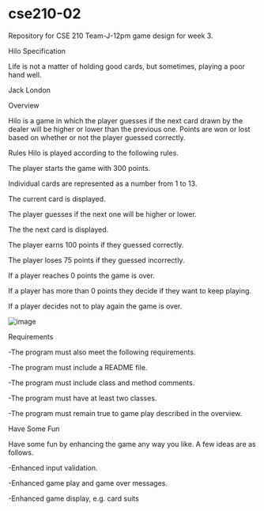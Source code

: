 # cse210-02
Repository for CSE 210 Team-J-12pm game design for week 3.

Hilo Specification

Life is not a matter of holding good cards, 
but sometimes, playing a poor hand well.

Jack London 

Overview

Hilo is a game in which the player guesses if the next card drawn by the dealer will be higher or lower than the previous one. Points are won or lost based on whether or not the player guessed correctly.

Rules
Hilo is played according to the following rules.

The player starts the game with 300 points.

Individual cards are represented as a number from 1 to 13.

The current card is displayed.

The player guesses if the next one will be higher or lower.

The the next card is displayed.

The player earns 100 points if they guessed correctly.

The player loses 75 points if they guessed incorrectly.

If a player reaches 0 points the game is over.

If a player has more than 0 points they decide if they want to keep playing.

If a player decides not to play again the game is over.

![image](https://user-images.githubusercontent.com/90766037/149841251-3ccd3438-7d71-4266-a7e4-aa8b0d9a0155.png)

Requirements

-The program must also meet the following requirements.

-The program must include a README file.

-The program must include class and method comments.

-The program must have at least two classes.

-The program must remain true to game play described in the overview.

Have Some Fun

Have some fun by enhancing the game any way you like. A few ideas are as follows.

-Enhanced input validation.

-Enhanced game play and game over messages.

-Enhanced game display, e.g. card suits
